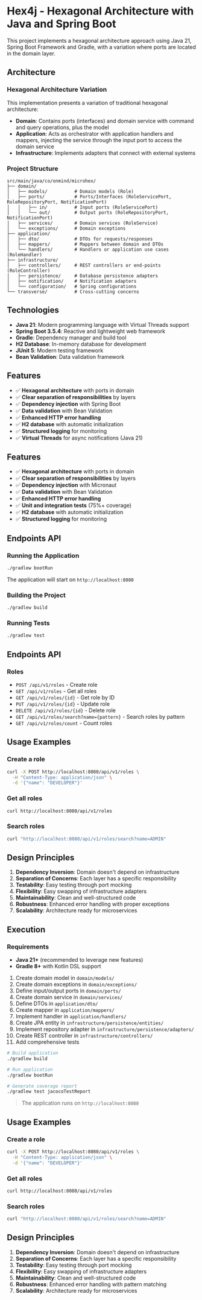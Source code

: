# Hex4j - Hexagonal Architecture with Java and Spring Boot

This project implements a hexagonal architecture approach using Java 21, Spring Boot Framework and Gradle, with a variation where ports are located in the domain layer.

## Architecture

### Hexagonal Architecture Variation

This implementation presents a variation of traditional hexagonal architecture:

- **Domain**: Contains ports (interfaces) and domain service with command and query operations, plus the model
- **Application**: Acts as orchestrator with application handlers and mappers, injecting the service through the input port to access the domain service
- **Infrastructure**: Implements adapters that connect with external systems

### Project Structure

```
src/main/java/co/onmind/microhex/
├── domain/
│   ├── models/          # Domain models (Role)
│   ├── ports/           # Ports/Interfaces (RoleServicePort, RoleRepositoryPort, NotificationPort)
│   │   ├── in/          # Input ports (RoleServicePort)
│   │   └── out/         # Output ports (RoleRepositoryPort, NotificationPort)
│   ├── services/        # Domain services (RoleService)
│   └── exceptions/      # Domain exceptions
├── application/
│   ├── dto/             # DTOs for requests/responses
│   ├── mappers/         # Mappers between domain and DTOs
│   └── handlers/        # Handlers or application use cases (RoleHandler)
├── infrastructure/
│   ├── controllers/     # REST controllers or end-points (RoleController)
│   ├── persistence/     # Database persistence adapters
│   ├── notification/    # Notification adapters
│   └── configuration/   # Spring configurations
└── transverse/          # Cross-cutting concerns
```

## Technologies

- **Java 21**: Modern programming language with Virtual Threads support
- **Spring Boot 3.5.4**: Reactive and lightweight web framework
- **Gradle**: Dependency manager and build tool
- **H2 Database**: In-memory database for development
- **JUnit 5**: Modern testing framework
- **Bean Validation**: Data validation framework

## Features

- ✅ **Hexagonal architecture** with ports in domain
- ✅ **Clear separation of responsibilities** by layers
- ✅ **Dependency injection** with Spring Boot
- ✅ **Data validation** with Bean Validation
- ✅ **Enhanced HTTP error handling**
- ✅ **H2 database** with automatic initialization
- ✅ **Structured logging** for monitoring
- ✅ **Virtual Threads** for async notifications (Java 21)

## Features

- ✅ **Hexagonal architecture** with ports in domain
- ✅ **Clear separation of responsibilities** by layers
- ✅ **Dependency injection** with Micronaut
- ✅ **Data validation** with Bean Validation
- ✅ **Enhanced HTTP error handling**
- ✅ **Unit and integration tests** (75%+ coverage)
- ✅ **H2 database** with automatic initialization
- ✅ **Structured logging** for monitoring

## Endpoints API

### Running the Application

```bash
./gradlew bootRun
```

The application will start on `http://localhost:8080`

### Building the Project

```bash
./gradlew build
```

### Running Tests

```bash
./gradlew test
```
<!--
### Accessing H2 Console

When the application is running, you can access the H2 database console at:
`http://localhost:8080/h2-console`

- JDBC URL: `jdbc:h2:mem:microhex`
- Username: `sa`
- Password: `password`

## Example Implementation

The template includes a complete Role management example demonstrating:

- Domain model with business logic
- Use cases for CRUD operations
- REST API endpoints
- JPA persistence
- Comprehensive testing
-->
## Endpoints API

### Roles
- `POST /api/v1/roles` - Create role
- `GET /api/v1/roles` - Get all roles
- `GET /api/v1/roles/{id}` - Get role by ID
- `PUT /api/v1/roles/{id}` - Update role
- `DELETE /api/v1/roles/{id}` - Delete role
- `GET /api/v1/roles/search?name={pattern}` - Search roles by pattern
- `GET /api/v1/roles/count` - Count roles

## Usage Examples

### Create a role
```bash
curl -X POST http://localhost:8080/api/v1/roles \
  -H "Content-Type: application/json" \
  -d '{"name": "DEVELOPER"}'
```

### Get all roles
```bash
curl http://localhost:8080/api/v1/roles
```

### Search roles
```bash
curl "http://localhost:8080/api/v1/roles/search?name=ADMIN"
```

## Design Principles

1. **Dependency Inversion**: Domain doesn't depend on infrastructure
2. **Separation of Concerns**: Each layer has a specific responsibility
3. **Testability**: Easy testing through port mocking
4. **Flexibility**: Easy swapping of infrastructure adapters
5. **Maintainability**: Clean and well-structured code
6. **Robustness**: Enhanced error handling with proper exceptions
7. **Scalability**: Architecture ready for microservices

## Execution

### Requirements
- **Java 21+** (recommended to leverage new features)
- **Gradle 8+** with Kotlin DSL support

1. Create domain model in `domain/models/`
2. Create domain exceptions in `domain/exceptions/`
3. Define input/output ports in `domain/ports/`
4. Create domain service in `domain/services/`
5. Define DTOs in `application/dto/`
6. Create mapper in `application/mappers/`
7. Implement handler in `application/handlers/`
8. Create JPA entity in `infrastructure/persistence/entities/`
9. Implement repository adapter in `infrastructure/persistence/adapters/`
10. Create REST controller in `infrastructure/controllers/`
11. Add comprehensive tests

```bash
# Build application
./gradlew build

# Run application
./gradlew bootRun

# Generate coverage report
./gradlew test jacocoTestReport
```

> The application runs on `http://localhost:8080`  

## Usage Examples

### Create a role
```bash
curl -X POST http://localhost:8080/api/v1/roles \
  -H "Content-Type: application/json" \
  -d '{"name": "DEVELOPER"}'
```

### Get all roles
```bash
curl http://localhost:8080/api/v1/roles
```

### Search roles
```bash
curl "http://localhost:8080/api/v1/roles/search?name=ADMIN"
```

## Design Principles

1. **Dependency Inversion**: Domain doesn't depend on infrastructure
2. **Separation of Concerns**: Each layer has a specific responsibility
3. **Testability**: Easy testing through port mocking
4. **Flexibility**: Easy swapping of infrastructure adapters
5. **Maintainability**: Clean and well-structured code
6. **Robustness**: Enhanced error handling with pattern matching
7. **Scalability**: Architecture ready for microservices
